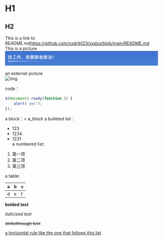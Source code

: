 # H1  
## H2
     
     
This is a link to README.md<https://github.com/xxdnb123/xxdzs/blob/main/README.md>       
This is a picture![img](2.png)    



an externel picture   
![img](https://gimg2.baidu.com/image_search/src=http%3A%2F%2F2c.zol-img.com.cn%2Fproduct%2F124_500x2000%2F748%2FceZOdKgDAFsq2.jpg&refer=http%3A%2F%2F2c.zol-img.com.cn&app=2002&size=f9999,10000&q=a80&n=0&g=0n&fmt=jpeg?sec=1622123602&t=c966a8a6f2405cfa114752b782da9810)   

code：   
```javascript
$(document).ready(function () {
    alert('yes');
});
```   
a block：> a_block
a bulleted list：   
* 123   
* 1234    
* 1231  
a numbered list:   
1. 第一项   
2. 第二项  
3. 第三项    
 
a table:   

 | a | b | c |  
 |---|---|---|  
 | d | e | f |
  
**bolded text**  

*italicized text*  

~~strikethrough text~~
  
 <u>a horizontal rule like the one that follows this list</u>
